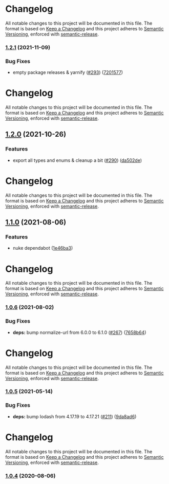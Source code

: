 # Changelog

All notable changes to this project will be documented in this file.
The format is based on [Keep a Changelog](https://keepachangelog.com/en/1.0.0/) and this project adheres to [Semantic Versioning](https://semver.org/spec/v2.0.0.html), enforced with [semantic-release](https://github.com/semantic-release/semantic-release).

### [1.2.1](https://github.com/hertzg/node-xhb/compare/v1.2.0...v1.2.1) (2021-11-09)

### Bug Fixes

- empty package releases & yarnify ([#293](https://github.com/hertzg/node-xhb/issues/293)) ([7201577](https://github.com/hertzg/node-xhb/commit/72015778dace2243490b86c72719f2129707eff6))

# Changelog

All notable changes to this project will be documented in this file.
The format is based on [Keep a Changelog](https://keepachangelog.com/en/1.0.0/) and this project adheres to [Semantic Versioning](https://semver.org/spec/v2.0.0.html), enforced with [semantic-release](https://github.com/semantic-release/semantic-release).

## [1.2.0](https://github.com/hertzg/node-xhb/compare/v1.1.0...v1.2.0) (2021-10-26)

### Features

- export all types and enums & cleanup a bit ([#290](https://github.com/hertzg/node-xhb/issues/290)) ([da502de](https://github.com/hertzg/node-xhb/commit/da502deede57dbd512ee02a6aafe6eabc8013eca))

# Changelog

All notable changes to this project will be documented in this file.
The format is based on [Keep a Changelog](https://keepachangelog.com/en/1.0.0/) and this project adheres to [Semantic Versioning](https://semver.org/spec/v2.0.0.html), enforced with [semantic-release](https://github.com/semantic-release/semantic-release).

## [1.1.0](https://github.com/hertzg/node-xhb/compare/v1.0.6...v1.1.0) (2021-08-06)

### Features

- nuke dependabot ([1e46ba3](https://github.com/hertzg/node-xhb/commit/1e46ba376d63854dd5b451f91e51b9e7f3597e5c))

# Changelog

All notable changes to this project will be documented in this file.
The format is based on [Keep a Changelog](https://keepachangelog.com/en/1.0.0/) and this project adheres to [Semantic Versioning](https://semver.org/spec/v2.0.0.html), enforced with [semantic-release](https://github.com/semantic-release/semantic-release).

### [1.0.6](https://github.com/hertzg/node-xhb/compare/v1.0.5...v1.0.6) (2021-08-02)

### Bug Fixes

- **deps:** bump normalize-url from 6.0.0 to 6.1.0 ([#267](https://github.com/hertzg/node-xhb/issues/267)) ([7658b64](https://github.com/hertzg/node-xhb/commit/7658b64a0f103a81605cb126ae07365a79d11de3))

# Changelog

All notable changes to this project will be documented in this file.
The format is based on [Keep a Changelog](https://keepachangelog.com/en/1.0.0/) and this project adheres to [Semantic Versioning](https://semver.org/spec/v2.0.0.html), enforced with [semantic-release](https://github.com/semantic-release/semantic-release).

### [1.0.5](https://github.com/hertzg/node-xhb/compare/v1.0.4...v1.0.5) (2021-05-14)

### Bug Fixes

- **deps:** bump lodash from 4.17.19 to 4.17.21 ([#211](https://github.com/hertzg/node-xhb/issues/211)) ([9da8ad6](https://github.com/hertzg/node-xhb/commit/9da8ad61c132e4a35426f7ac77352c02aaf26bc8))

# Changelog

All notable changes to this project will be documented in this file.
The format is based on [Keep a Changelog](https://keepachangelog.com/en/1.0.0/) and this project adheres to [Semantic Versioning](https://semver.org/spec/v2.0.0.html), enforced with [semantic-release](https://github.com/semantic-release/semantic-release).

### [1.0.4](https://github.com/hertzg/node-xhb/compare/v1.0.3...v1.0.4) (2020-08-06)
